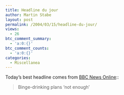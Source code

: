 ```yaml
---
title: Headline du jour
author: Martin Stabe
layout: post
permalink: /2004/03/15/headline-du-jour/
views:
  - 26
btc_comment_summary:
  - 'a:0:{}'
btc_comment_counts:
  - 'a:0:{}'
categories:
  - Miscellanea
---
```

Today&#8217;s best headline comes from [BBC News Online][1]:</a>:  


> Binge-drinking plans &#8216;not enough&#8217;</p>

 [1]: http://news.bbc.co.uk/1/hi/uk/3513820.stm